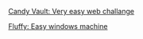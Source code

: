 


[Candy Vault: Very easy web challange](CandyVault.md)

[Fluffy: Easy windows machine](Report.md)


